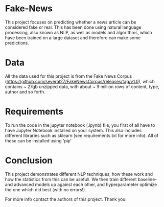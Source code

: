 # Fake-News
This project focuses on predicting whether a news article can be considered fake or real. This has been done using natural language processing, also known as NLP, as well as models and algorithms, which have been trained on a large dataset and therefore can make some predictions.

# Data
All the data used for this project is from the Fake News Corpus (https://github.com/several27/FakeNewsCorpus/releases/tag/v1.0), which contains ~ 27gb unzipped data, with about ~ 9 million rows of content, type, author and so forth. 

# Requirements
To run the code in the jupyter notebook (.ipynb) file, you first of all have to have Jupyter Notebook installed on your system. 
This also includes different libraries such as sklearn (see requirements.txt for more info). All of these can be installed using 'pip'

# Conclusion
This project demonstrates different NLP techniques, how these work and how the statistics from this can be usefull. We then train different baseline- and advanced models up against each other, and hyperparameter optimize the one which did best (with no errors!). 

For more info contact the authors of this project. Thank you. 
